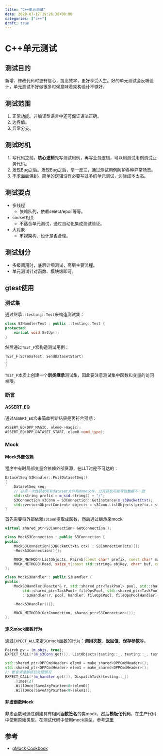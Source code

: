 ```yaml
---
title: "C++单元测试"
date: 2020-07-17T19:26:38+08:00
categories: ["c++"]
draft: true
---
```


# C++单元测试

## 测试目的

新增、修改代码时更有信心，提高效率，更好享受人生。好的单元测试会反哺设计，单元测试不好做很多时候意味着架构设计不够好。

## 测试范围

1. 正常功能。非编译型语言中还可保证语法正确。
2. 边界值。
3. 异常分支。

## 测试时机

1. 写代码之前。**核心逻辑**先写测试用例，再写业务逻辑，可以用测试用例调试业务代码。
2. 发现Bug之后。发现Bug之后，举一反三，通过测试用例防护各种异常场景。
3. 不求面面俱到。简单的逻辑没有必要写过多的单元测试，边际成本太高。

## 测试要点

- 多线程
  - 依赖队列，依赖select/epoll等等。
- socket相关
  - 不适合单元测试，通过自动化集成测试验证。
- 大对象
  - 审视架构、设计是否合理。

## 测试划分

- 多级调用时，底层详细测试，高层主要流程。
- 单元测试针对函数、模块级即可。

## gtest使用

### 测试集

通过继承`::testing::Test`来构造测试集：

```c++
class S3HandlerTest : public ::testing::Test {
protected:
    virtual void SetUp();
}
```

然后通过`TEST_F`宏构造测试用例：

```c++
TEST_F(S3TomaTest, SendDatasetStart)
{
}
```

`TEST_F`本质上创建一个**新类继承**测试集，因此要注意测试集中函数和变量的访问权限。

### 断言

#### ASSERT_EQ

通过`ASSERT_EQ`宏来简单判断结果是否符合预期：

```c++
ASSERT_EQ(DPP_MAGIC, elem0->magic);
ASSERT_EQ(DPP_DATASET_START, elem0->cmd_type);
```

### Mock

#### Mock外部依赖

程序中有时局部变量会依赖外部资源，在LLT时是不可达的：

```c++
DatasetSeq S3Handler::PullDatasetSeq()
{
    DatasetSeq seq;
    // 必须一次性获取所有dataset文件和done文件，分开获取可能导致数据不一致
    std::string prefix = m_sid.string() + "/";
    S3Connection s3Conn = S3Connection::GetInstance(m_s3BucketCtxt);
    std::vector<ObjectContent> objects = s3Conn.ListObjects(prefix.c_str(), nullptr, CMD_PREFIX.c_str()).first;
}
```

首先需要将外部依赖`s3Conn`提取成函数，然后通过继承来mock

```c++
virtual shared_ptr<S3Connection> GetConnection();

class MockS3Connection : public S3Connection {
public:
    MockS3Connection(S3BucketCtxt& ctx) : S3Connection(ctx){};
    ~MockS3Connection(){};

    MOCK_METHOD4(ListObjects, Pairvb(const char* prefix, const char* marker, const char* delimiter, int maxkeys));
    MOCK_METHOD3(Read, ssize_t(const std::string& objKey, char* buf, const size_t bufSize));
};

class MockS3Handler : public S3Handler {
public:
    MockS3Handler(Reactor& r, std::shared_ptr<TaskPool> pool, std::shared_ptr<TaskPoolHandler> handler,
        std::shared_ptr<TaskPool> fileOpsPool, std::shared_ptr<TaskPoolHandler> fileOpsPoolHandler)
        : S3Handler(r, pool, handler, fileOpsPool, fileOpsPoolHandler){};

    ~MockS3Handler(){};

    MOCK_METHOD0(GetConnection, shared_ptr<S3Connection>());
};
```

#### 定义mock函数行为

通过`EXPECT_ALL`来定义mock函数的行为：**调用次数**、**返回值**、**保存参数**等。

```c++
Pairvb pv = {m_objs, true};
EXPECT_CALL(*(m_s3Conn.get()), ListObjects(testing::_, testing::_, testing::_, testing::_)).WillOnce(Return(ByMove(pv)));

std::shared_ptr<DPPCmdHeader> elem0 = make_shared<DPPCmdHeader>();
std::shared_ptr<DPPCmdHeader> elem1 = make_shared<DPPCmdHeader>();
// 断言消息解析后处理情况
EXPECT_CALL(*(m_handler.get()), DispatchTask(testing::_))
    .Times(2)
    .WillOnce(SaveArgPointee<0>(elem0))
    .WillOnce(SaveArgPointee<0>(elem1));
```

#### 非虚函数Mock

非虚函数可通过创建具有相同**函数签名**的类mock，然后**模板化代码**，在生产代码中使用原始类型，在测试代码中使用mock类型。参考[这里](https://github.com/google/googletest/blob/master/googlemock/docs/cook_book.md#MockingNonVirtualMethods)

## 参考

- [gMock Cookbook](https://github.com/google/googletest/blob/master/googlemock/docs/cook_book.md)
